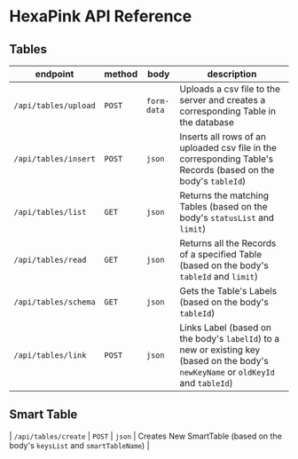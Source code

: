 # HexaPink API Reference

## Tables


| endpoint             | method | body        | description                                                                                                            |
| -------------------- | ------ | ----------- | ---------------------------------------------------------------------------------------------------------------------- |
| `/api/tables/upload` | `POST` | `form-data` | Uploads a csv file to the server and creates a corresponding Table in the database                                     |
| `/api/tables/insert` | `POST` | `json`      | Inserts all rows of an uploaded csv file in the corresponding Table's Records (based on the body's `tableId`)          |
| `/api/tables/list`   | `GET`  | `json`      | Returns the matching Tables (based on the body's `statusList` and `limit`)                                             |
| `/api/tables/read`   | `GET`  | `json`      | Returns all the Records of a specified Table (based on the body's `tableId` and `limit`)                               |
| `/api/tables/schema` | `GET`  | `json`      | Gets the Table's Labels (based on the body's `tableId`)                                                                |
| `/api/tables/link`   | `POST` | `json`      | Links Label  (based on the body's `labelId`) to a new or existing key (based on the body's `newKeyName` or `oldKeyId` and `tableId`) |

## Smart Table
| `/api/tables/create`   | `POST` | `json`    | Creates New SmartTable  (based on the body's `keysList` and `smartTableName`)  |